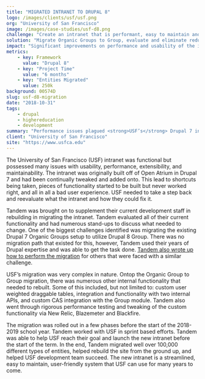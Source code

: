 ```yaml
---
title: "MIGRATED INTRANET TO DRUPAL 8"
logo: /images/clients/usf/usf.png
org: "University of San Francisco"
image: /images/case-studies/usf-d8.png
challenge: "Create an intranet that is performant, easy to maintain and uses the best practices of Drupal."
solution: "Migrate Organic Groups to Group, evaluate and eliminate redundant and unused functionality, rebuild custom functionality."
impact: "Significant improvements on performance and usability of the intranet."
metrics:
    - key: Framework
      value: "Drupal 8"
    - key: "Project Time"
      value: "6 months"
    - key: "Entities Migrated"
      value: 250k
background: 00574D
slug: usf-d8-migration
date: "2018-10-31"
tags:
    - drupal
    - highereducation
    - development
summary: "Performance issues plagued <strong>USF’s</strong> Drupal 7 intranet and it was time for a better solution.  Tandem helped USF migrate their intranet and redid all of their custom functionality."
client: "University of San Francisco"
site: "https://www.usfca.edu"
---
```


The University of San Francisco (USF) intranet was functional but possessed many issues with usability, performance, extensibility, and maintainability.  The intranet was originally built off of Open Atrium in Drupal 7 and had been continually tweaked and added onto. This lead to shortcuts being taken, pieces of functionality started to be built but never worked right, and all in all a bad user experience.  USF needed to take a step back and reevaluate what the intranet and how they could fix it.

Tandem was brought on to supplement their current development staff in rebuilding in migrating the intranet. Tandem evaluated all of their current functionality and had numerous stand-ups to discuss what needed to change.  One of the biggest challenges identified was migrating the existing Drupal 7 Organic Groups setup to utilize Drupal 8 Group.  There was no migration path that existed for this, however, Tandem used their years of Drupal expertise and was able to get the task done. [Tandem also wrote up how to perform the migration](https://thinktandem.io/blog/2018/03/30/migrating-drupal-7-organic-groups-to-drupal-8-group/) for others that were faced with a similar challenge.

USF’s migration was very complex in nature.  Ontop the Organic Group to Group migration, there was numerous other internal functionality that needed to rebuilt.  Some of this included, but not limited to: custom user weighted draggable tables, integration and functionality with two internal APIs, and custom CAS integration with the Group module.  Tandem also went through rigorous performance testing and tweaking of the custom functionality via New Relic, Blazemeter and Blackfire.  

The migration was rolled out in a few phases before the start of the 2018-2019 school year.  Tandem worked with USF in sprint based efforts.  Tandem was able to help USF reach their goal and launch the new intranet before the start of the term.  In the end, Tandem migrated well over 100,000 different types of entities, helped rebuild the site from the ground up, and helped USF development team succeed.  The new intranet is a streamlined, easy to maintain, user-friendly system that USF can use for many years to come.

